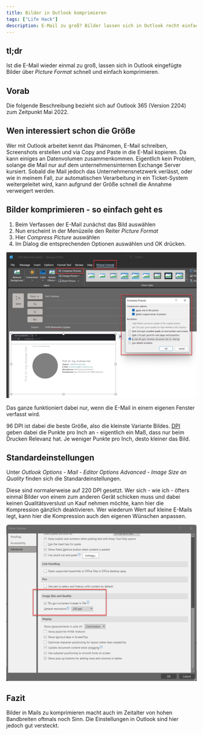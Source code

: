 ```yaml
---
title: Bilder in Outlook komprimieren
tags: ["Life Hack"]
description: E-Mail zu groß? Bilder lassen sich in Outlook recht einfach komprimieren.  
---
```


## tl;dr

Ist die E-Mail wieder einmal zu groß, lassen sich in Outlook eingefügte Bilder über *Picture Format* schnell und einfach komprimieren. 

## Vorab

Die folgende Beschreibung bezieht sich auf Outlook 365 (Version 2204) zum Zeitpunkt Mai 2022. 

## Wen interessiert schon die Größe 

Wer mit Outlook arbeitet kennt das Phänomen, E-Mail schreiben, Screenshots erstellen und via Copy and Paste in die E-Mail kopieren. Da kann einiges an Datenvolumen zusammenkommen. Eigentlich kein Problem, solange die Mail nur auf dem unternehmensinternen Exchange Server kursiert. Sobald die Mail jedoch das Unternehmensnetzwerk verlässt, oder wie in meinem Fall, zur automatischen Verarbeitung in ein Ticket-System weitergeleitet wird, kann aufgrund der Größe schnell die Annahme verweigert werden. 

## Bilder komprimieren - so einfach geht es

1. Beim Verfassen der E-Mail zunächst das Bild auswählen 
2. Nun erscheint in der Menüzeile den Reiter *Picture Format*
3. Hier *Compress Picture* auswählen
4. Im Dialog die entsprechenden Optionen auswählen und OK drücken.

![](../assets/img/bilder_in_outlook_komprimieren.png)

Das ganze funktioniert dabei nur, wenn die E-Mail in einem eigenen Fenster verfasst wird. 

96 DPI ist dabei die beste Größe, also die kleinste Variante Bildes. [DPI](https://en.wikipedia.org/wiki/Dots_per_inch) geben dabei die Punkte pro Inch an - eigentlich ein Maß, dass nur beim Drucken Relevanz hat. Je weniger Punkte pro Inch, desto kleiner das Bild.

## Standardeinstellungen  

Unter *Outlook Options - Mail - Editor Options  Advanced - Image Size an Quality* finden sich die Standardeinstellungen. 

Diese sind normalerweise auf 220 DPI gesetzt. Wer sich - wie ich - öfters einmal Bilder von einem zum anderen Gerät schicken muss und dabei keinen Qualitätsverslust un Kauf nehmen möchte, kann hier die Kompression gänzlich deaktivieren. Wer wiederum Wert auf kleine E-Mails legt, kann hier die Kompression auch den eigenen Wünschen anpassen. 

![](../assets/img/outlook_editor_options.png)

## Fazit 
Bilder in Mails zu komprimieren macht auch im Zeitalter von hohen Bandbreiten oftmals noch Sinn. Die Einstellungen in Outlook sind hier jedoch gut versteckt.